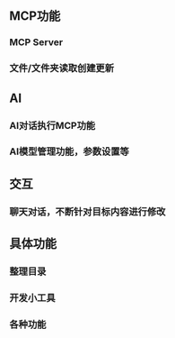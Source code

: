 ## MCP功能
### MCP Server 
### 文件/文件夹读取创建更新

## AI
### AI对话执行MCP功能
### AI模型管理功能，参数设置等



## 交互
### 聊天对话，不断针对目标内容进行修改


## 具体功能
### 整理目录
### 开发小工具
### 各种功能

